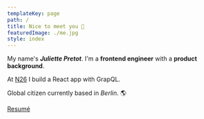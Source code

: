 ```yaml
---
templateKey: page
path: /
title: Nice to meet you 🤗
featuredImage: ./me.jpg
style: index
---
```


My name's **_Juliette Pretot_**. I'm a **frontend engineer** with a **product background**.

At [N26](https://n26.com) I build a React app with GrapQL.

Global citizen currently based in _Berlin_. 🌎

<span class="grey">[Resumé](/about/cv)</span>
